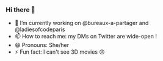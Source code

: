 ### Hi there 👋

- 🔭  I’m currently working on @bureaux-a-partager and @ladiesofcodeparis
- 📫  How to reach me: my DMs on Twitter are wide-open !
- 😄  Pronouns: She/her
- ⚡   Fun fact: I can't see 3D movies 😞

<!--
**leiluspocus/leiluspocus** is a ✨ _special_ ✨ repository because its `README.md` (this file) appears on your GitHub profile.

Here are some ideas to get you started:

- 🔭 I’m currently working on ...
- 🌱 I’m currently learning ...
- 👯 I’m looking to collaborate on ...
- 🤔 I’m looking for help with ...
- 💬 Ask me about ...
- 📫 How to reach me: ...
- 😄 Pronouns: ...
- ⚡ Fun fact: ...
-->
